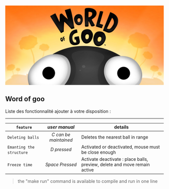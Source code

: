 ![logo](WorldOfGoo_logo.jpg)

## Word of goo ##

Liste des fonctionnalité ajouter à votre disposition :

----
|`feature`| *user manual* | details |
| --- | :---: | --- |
| `Deleting balls`| *C can be maintained* | Deletes the nearest ball in range |
| `Emanting the structure`| *D pressed* | Activated or deactivated, mouse must be close enough |
| `Freeze time`| *Space Pressed* | Activate deactivate : place balls, preview, delete and move remain active |

> the "make run" command is available to compile and run in one line